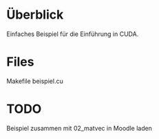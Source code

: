 # Überblick
Einfaches Beispiel für die Einführung in CUDA. 

# Files
Makefile
beispiel.cu

# TODO
Beispiel zusammen mit 02_matvec in Moodle laden


